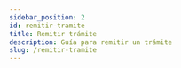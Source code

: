 ```yaml
---
sidebar_position: 2
id: remitir-tramite
title: Remitir trámite
description: Guía para remitir un trámite
slug: /remitir-tramite
---
```

